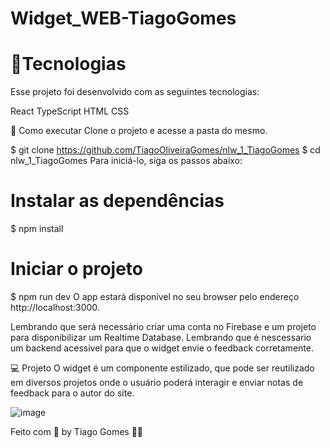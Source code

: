# Widget_WEB-TiagoGomes

# 🧪Tecnologias
Esse projeto foi desenvolvido com as seguintes tecnologias:

React
TypeScript
HTML
CSS

🚀 Como executar
Clone o projeto e acesse a pasta do mesmo.

$ git clone https://github.com/TiagoOliveiraGomes/nlw_1_TiagoGomes
$ cd nlw_1_TiagoGomes
Para iniciá-lo, siga os passos abaixo:

# Instalar as dependências
$ npm install

# Iniciar o projeto
$ npm run dev
O app estará disponível no seu browser pelo endereço http://localhost:3000.

Lembrando que será necessário criar uma conta no Firebase e um projeto para disponibilizar um Realtime Database.
Lembrando que é nescessario um backend acessivel para que o widget envie o feedback corretamente.

💻 Projeto
O widget é um componente estilizado, que pode ser reutilizado em diversos projetos onde o usuário poderá interagir e enviar notas de feedback para o autor do site.

![image](https://user-images.githubusercontent.com/70171892/167913413-a81ba7c1-7a81-425f-aba5-6cb58540cdf5.png)

Feito com 💜 by Tiago Gomes 👋🏻 
